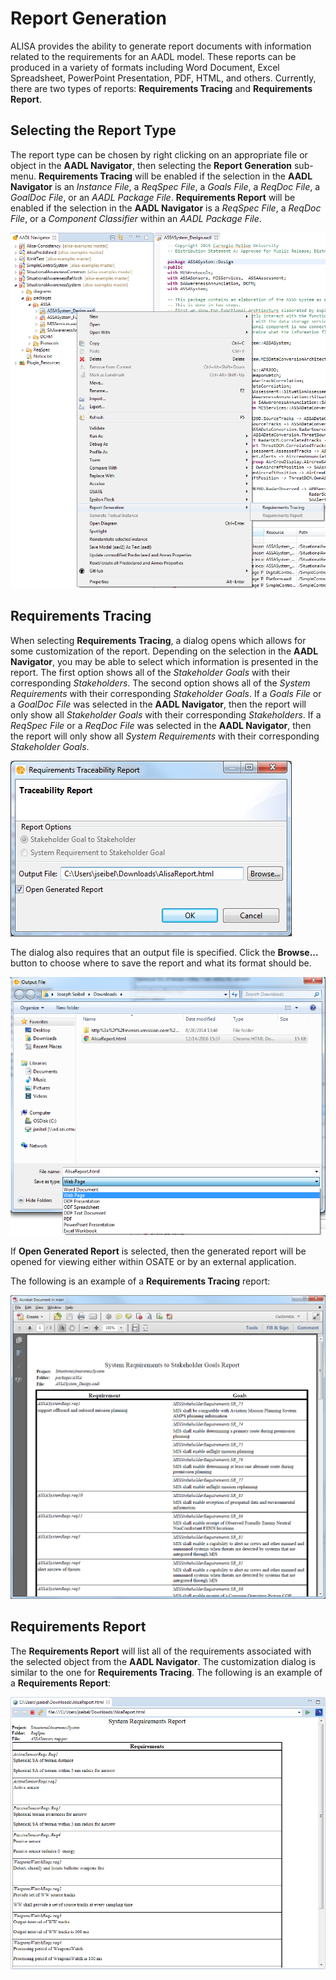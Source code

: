 <!--
Copyright (c) 2004-2020 Carnegie Mellon University and others. (see Contributors file). 
All Rights Reserved.

NO WARRANTY. ALL MATERIAL IS FURNISHED ON AN "AS-IS" BASIS. CARNEGIE MELLON UNIVERSITY MAKES NO WARRANTIES OF ANY
KIND, EITHER EXPRESSED OR IMPLIED, AS TO ANY MATTER INCLUDING, BUT NOT LIMITED TO, WARRANTY OF FITNESS FOR PURPOSE
OR MERCHANTABILITY, EXCLUSIVITY, OR RESULTS OBTAINED FROM USE OF THE MATERIAL. CARNEGIE MELLON UNIVERSITY DOES NOT
MAKE ANY WARRANTY OF ANY KIND WITH RESPECT TO FREEDOM FROM PATENT, TRADEMARK, OR COPYRIGHT INFRINGEMENT.

This program and the accompanying materials are made available under the terms of the Eclipse Public License 2.0
which is available at https://www.eclipse.org/legal/epl-2.0/
SPDX-License-Identifier: EPL-2.0

Created, in part, with funding and support from the United States Government. (see Acknowledgments file).

This program includes and/or can make use of certain third party source code, object code, documentation and other
files ("Third Party Software"). The Third Party Software that is used by this program is dependent upon your system
configuration. By using this program, You agree to comply with any and all relevant Third Party Software terms and
conditions contained in any such Third Party Software or separate license file distributed with such Third Party
Software. The parties who own the Third Party Software ("Third Party Licensors") are intended third party benefici-
aries to this license with respect to the terms applicable to their Third Party Software. Third Party Software li-
censes only apply to the Third Party Software and not any other portion of this program or this program as a whole.
-->
# Report Generation
ALISA provides the ability to generate report documents with information related to the requirements for an AADL model.  These reports can be produced in a variety of formats including Word Document, Excel Spreadsheet, PowerPoint Presentation, PDF, HTML, and others.  Currently, there are two types of reports: **Requirements Tracing** and **Requirements Report**.

## Selecting the Report Type
The report type can be chosen by right clicking on an appropriate file or object in the **AADL Navigator**, then selecting the **Report Generation** sub-menu.  **Requirements Tracing** will be enabled if the selection in the **AADL Navigator** is an *Instance File*, a *ReqSpec File*, a *Goals File*, a *ReqDoc File*, a *GoalDoc File*, or an *AADL Package File*.  **Requirements Report** will be enabled if the selection in the **AADL Navigator** is a *ReqSpec File*, a *ReqDoc File*, or a *Component Classifier* within an *AADL Package File*.

![](images/ReportGenerationMenu.png)

## Requirements Tracing
When selecting **Requirements Tracing**, a dialog opens which allows for some customization of the report.  Depending on the selection in the **AADL Navigator**, you may be able to select which information is presented in the report.  The first option shows all of the *Stakeholder Goals* with their corresponding *Stakeholders*.  The second option shows all of the *System Requirements* with their corresponding *Stakeholder Goals*.  If a *Goals File* or a *GoalDoc File* was selected in the **AADL Navigator**, then the report will only show all *Stakeholder Goals* with their corresponding *Stakeholders*.  If a *ReqSpec File* or a *ReqDoc File* was selected in the **AADL Navigator**, then the report will only show all *System Requirements* with their corresponding *Stakeholder Goals*.

![](images/RequirementsTracingDialog.png)

The dialog also requires that an output file is specified.  Click the **Browse...** button to choose where to save the report and what its format should be.

![](images/OutputFileDialog.png)

If **Open Generated Report** is selected, then the generated report will be opened for viewing either within OSATE or by an external application.

The following is an example of a **Requirements Tracing** report:

![](images/RequirementsTracingReport.png)

## Requirements Report
The **Requirements Report** will list all of the requirements associated with the selected object from the **AADL Navigator**.  The customization dialog is similar to the one for **Requirements Tracing**.  The following is an example of a **Requirements Report**:

![](images/RequirementsReport.png)